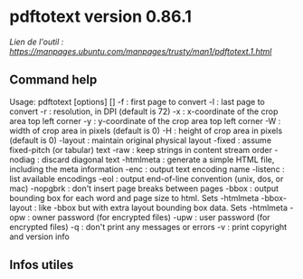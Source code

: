 # pdftotext version 0.86.1

*Lien de l'outil : https://manpages.ubuntu.com/manpages/trusty/man1/pdftotext.1.html*

## Command help 
Usage: pdftotext [options] <PDF-file> [<text-file>]
  -f <int>             : first page to convert
  -l <int>             : last page to convert
  -r <fp>              : resolution, in DPI (default is 72)
  -x <int>             : x-coordinate of the crop area top left corner
  -y <int>             : y-coordinate of the crop area top left corner
  -W <int>             : width of crop area in pixels (default is 0)
  -H <int>             : height of crop area in pixels (default is 0)
  -layout              : maintain original physical layout
  -fixed <fp>          : assume fixed-pitch (or tabular) text
  -raw                 : keep strings in content stream order
  -nodiag              : discard diagonal text
  -htmlmeta            : generate a simple HTML file, including the meta information
  -enc <string>        : output text encoding name
  -listenc             : list available encodings
  -eol <string>        : output end-of-line convention (unix, dos, or mac)
  -nopgbrk             : don't insert page breaks between pages
  -bbox                : output bounding box for each word and page size to html.  Sets -htmlmeta
  -bbox-layout         : like -bbox but with extra layout bounding box data.  Sets -htmlmeta
  -opw <string>        : owner password (for encrypted files)
  -upw <string>        : user password (for encrypted files)
  -q                   : don't print any messages or errors
  -v                   : print copyright and version info

## Infos utiles


